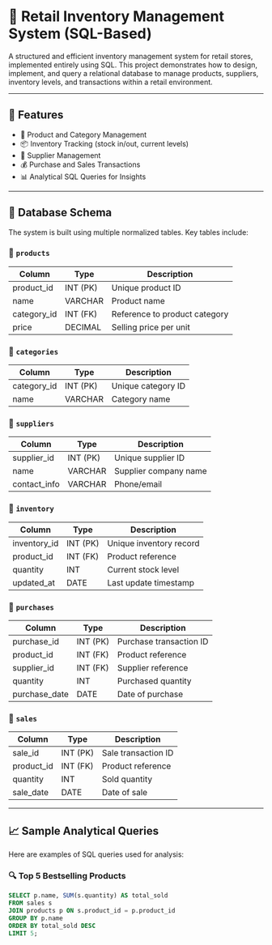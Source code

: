 # 🛒 Retail Inventory Management System (SQL-Based)

A structured and efficient inventory management system for retail stores, implemented entirely using SQL. This project demonstrates how to design, implement, and query a relational database to manage products, suppliers, inventory levels, and transactions within a retail environment.

---

## 📌 Features

- 🧾 Product and Category Management  
- 📦 Inventory Tracking (stock in/out, current levels)  
- 🧍 Supplier Management  
- 💰 Purchase and Sales Transactions  
- 📊 Analytical SQL Queries for Insights

---

## 🧱 Database Schema

The system is built using multiple normalized tables. Key tables include:

### 🔹 `products`
| Column        | Type        | Description                  |
|---------------|-------------|------------------------------|
| product_id    | INT (PK)    | Unique product ID            |
| name          | VARCHAR     | Product name                 |
| category_id   | INT (FK)    | Reference to product category|
| price         | DECIMAL     | Selling price per unit       |

### 🔹 `categories`
| Column       | Type      | Description         |
|--------------|-----------|---------------------|
| category_id  | INT (PK)  | Unique category ID  |
| name         | VARCHAR   | Category name       |

### 🔹 `suppliers`
| Column        | Type      | Description           |
|---------------|-----------|-----------------------|
| supplier_id   | INT (PK)  | Unique supplier ID    |
| name          | VARCHAR   | Supplier company name |
| contact_info  | VARCHAR   | Phone/email           |

### 🔹 `inventory`
| Column       | Type     | Description                    |
|--------------|----------|--------------------------------|
| inventory_id | INT (PK) | Unique inventory record        |
| product_id   | INT (FK) | Product reference              |
| quantity     | INT      | Current stock level            |
| updated_at   | DATE     | Last update timestamp          |

### 🔹 `purchases`
| Column        | Type     | Description                    |
|---------------|----------|--------------------------------|
| purchase_id   | INT (PK) | Purchase transaction ID        |
| product_id    | INT (FK) | Product reference              |
| supplier_id   | INT (FK) | Supplier reference             |
| quantity      | INT      | Purchased quantity             |
| purchase_date | DATE     | Date of purchase               |

### 🔹 `sales`
| Column       | Type     | Description                    |
|--------------|----------|--------------------------------|
| sale_id      | INT (PK) | Sale transaction ID            |
| product_id   | INT (FK) | Product reference              |
| quantity     | INT      | Sold quantity                  |
| sale_date    | DATE     | Date of sale                   |

---

## 📈 Sample Analytical Queries

Here are examples of SQL queries used for analysis:

### 🔍 Top 5 Bestselling Products
```sql
SELECT p.name, SUM(s.quantity) AS total_sold
FROM sales s
JOIN products p ON s.product_id = p.product_id
GROUP BY p.name
ORDER BY total_sold DESC
LIMIT 5;
